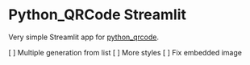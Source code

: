 # Python_QRCode Streamlit

Very simple Streamlit app for [python_qrcode](https://github.com/lincolnloop/python-qrcode/tree/main).

[ ] Multiple generation from list
[ ] More styles
[ ] Fix embedded image
